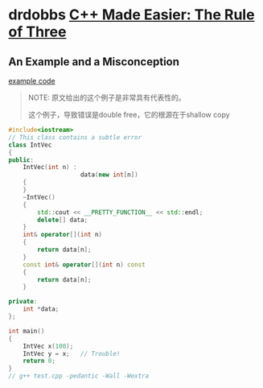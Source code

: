 # drdobbs [C++ Made Easier: The Rule of Three](https://www.drdobbs.com/c-made-easier-the-rule-of-three/184401400)



## An Example and a Misconception

[example code](./Code/drdobbs/IntVec-Misconception.cpp)

> NOTE: 原文给出的这个例子是非常具有代表性的。
>
> 这个例子，导致错误是double free，它的根源在于shallow copy

```C++
#include<iostream>
// This class contains a subtle error
class IntVec
{
public:
	IntVec(int n) :
					data(new int[n])
	{
	}
	~IntVec()
	{
		std::cout << __PRETTY_FUNCTION__ << std::endl;
		delete[] data;
	}
	int& operator[](int n)
	{
		return data[n];
	}
	const int& operator[](int n) const
	{
		return data[n];
	}

private:
	int *data;
};

int main()
{
	IntVec x(100);
	IntVec y = x;   // Trouble!
	return 0;
}
// g++ test.cpp -pedantic -Wall -Wextra

```

